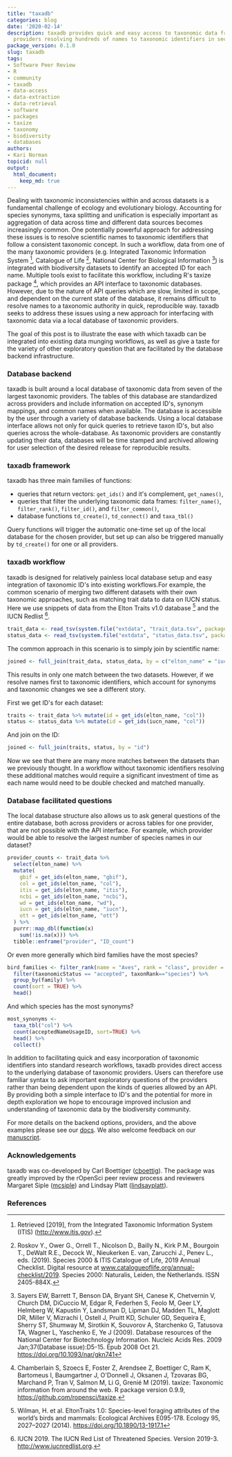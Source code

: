 ```yaml
---
title: "taxadb"
categories: blog
date: '2020-02-14'
description: taxadb provides quick and easy access to taxonomic data from multiple
  providers resolving hundreds of names to taxonomic identifiers in seconds.
package_version: 0.1.0
slug: taxadb
tags:
- Software Peer Review
- R
- community
- taxadb
- data-access
- data-extraction
- data-retrieval
- software
- packages
- taxize
- taxonomy
- biodiversity
- databases
authors: 
- Kari Norman
topicid: null
output: 
  html_document:
    keep_md: true
---
```






Dealing with taxonomic inconsistencies within and across datasets is a fundamental challenge of ecology and evolutionary biology. Accounting for species synonyms, taxa splitting and unification is especially important as aggregation of data across time and different data sources becomes increasingly common. One potentially powerful approach for addressing these issues is to resolve scientific names to taxonomic identifiers that follow a consistent taxonomic concept. In such a workflow, data from one of the many taxonomic providers (e.g. Integrated Taxonomic Information System [^1], Catalogue of Life [^2], National Center for Biological Information [^3]) is integrated with biodiversity datasets to identify an accepted ID for each name. Multiple tools exist to facilitate this workflow, including R's taxize package [^4], which provides an API interface to taxonomic databases. However, due to the nature of API queries which are slow, limited in scope, and dependent on the current state of the database, it remains difficult to resolve names to a taxonomic authority in quick, reproducible way. taxadb seeks to address these issues using a new approach for interfacing with taxonomic data via a local database of taxonomic providers. 

The goal of this post is to illustrate the ease with which taxadb can be integrated into existing data munging workflows, as well as give a taste for the variety of other exploratory question that are facilitated by the database backend infrastructure.

### Database backend
taxadb is built around a local database of taxonomic data from seven of the largest taxonomic providers. The tables of this database are standardized across providers and include information on accepted ID's, synonym mappings, and common names when available. The database is accessible by the user through a variety of database backends. Using a local database interface allows not only for quick queries to retrieve taxon ID's, but also queries across the whole-database. As taxonomic providers are constantly updating their data, databases will be time stamped and archived allowing for user selection of the desired release for reproducible results. 

### taxadb framework

taxadb has three main families of functions:

- queries that return vectors: `get_ids()` and it's complement, `get_names()`,
- queries that filter the underlying taxonomic data frames: `filter_name()`, `filter_rank()`, `filter_id()`, and `filter_common()`,
- database functions  `td_create()`, `td_connect()` and `taxa_tbl()`

Query functions will trigger the automatic one-time set up of the local database for the chosen provider, but set up can also be triggered manually by `td_create()` for one or all providers.

### taxadb workflow
taxadb is designed for relatively painless local database setup and easy integration of taxonomic ID's into existing workflows.For example, the common scenario of merging two different datasets with their own taxonomic approaches, such as matching trait data to data on IUCN status. Here we use snippets of data from the Elton Traits v1.0 database [^5] and the IUCN Redlist [^6].


```r
trait_data <- read_tsv(system.file("extdata", "trait_data.tsv", package="taxadb"))
status_data <- read_tsv(system.file("extdata", "status_data.tsv", package="taxadb"))
```

<!--html_preserve--><div id="htmlwidget-e4cdfe1cbf823281ec20" style="width:100%;height:auto;" class="datatables html-widget"></div>
<script type="application/json" data-for="htmlwidget-e4cdfe1cbf823281ec20">{"x":{"filter":"none","data":[["1","2","3","4","5","6","7","8"],["Pipile pipile","Pipile cumanensis","Pipile cujubi","Pipile jacutinga","Megapodius decollatus","Scleroptila gutturalis","Margaroperdix madagarensis","Falcipennis falcipennis"],["CR","LC","LC","EN","LC","LC","LC","NT"]],"container":"<table class=\"display\">\n  <thead>\n    <tr>\n      <th> <\/th>\n      <th>iucn_name<\/th>\n      <th>category<\/th>\n    <\/tr>\n  <\/thead>\n<\/table>","options":{"order":[],"autoWidth":false,"orderClasses":false,"columnDefs":[{"orderable":false,"targets":0}]}},"evals":[],"jsHooks":[]}</script><!--/html_preserve-->

<!--html_preserve--><div id="htmlwidget-9cdc03a17c585fcdb70a" style="width:100%;height:auto;" class="datatables html-widget"></div>
<script type="application/json" data-for="htmlwidget-9cdc03a17c585fcdb70a">{"x":{"filter":"none","data":[["1","2","3","4","5","6","7","8","9","10"],["Aburria pipile","Aburria cumanensis","Aburria cujubi","Aburria jacutinga","Megapodius reinwardt","Francolinus levalliantoides","Margaroperdix madagascariensis","Catreus wallichii","Falcipennis falcipennis","Falcipennis canadensis"],[1816.59,1239.22,1195.82,1240.96,666.34,376.69,245,1436.88,685.61,473.65]],"container":"<table class=\"display\">\n  <thead>\n    <tr>\n      <th> <\/th>\n      <th>elton_name<\/th>\n      <th>mass<\/th>\n    <\/tr>\n  <\/thead>\n<\/table>","options":{"columnDefs":[{"className":"dt-right","targets":2},{"orderable":false,"targets":0}],"order":[],"autoWidth":false,"orderClasses":false}},"evals":[],"jsHooks":[]}</script><!--/html_preserve-->

The common approach in this scenario is to simply join by scientific name:


```r
joined <- full_join(trait_data, status_data, by = c("elton_name" = "iucn_name")) 
```

<!--html_preserve--><div id="htmlwidget-e9c1c666d4c29973d440" style="width:100%;height:auto;" class="datatables html-widget"></div>
<script type="application/json" data-for="htmlwidget-e9c1c666d4c29973d440">{"x":{"filter":"none","data":[["1","2","3","4","5","6","7","8","9","10","11","12","13","14","15","16","17"],["Aburria pipile","Aburria cumanensis","Aburria cujubi","Aburria jacutinga","Megapodius reinwardt","Francolinus levalliantoides","Margaroperdix madagascariensis","Catreus wallichii","Falcipennis falcipennis","Falcipennis canadensis","Pipile pipile","Pipile cumanensis","Pipile cujubi","Pipile jacutinga","Megapodius decollatus","Scleroptila gutturalis","Margaroperdix madagarensis"],[1816.59,1239.22,1195.82,1240.96,666.34,376.69,245,1436.88,685.61,473.65,null,null,null,null,null,null,null],[null,null,null,null,null,null,null,null,"NT",null,"CR","LC","LC","EN","LC","LC","LC"]],"container":"<table class=\"display\">\n  <thead>\n    <tr>\n      <th> <\/th>\n      <th>elton_name<\/th>\n      <th>mass<\/th>\n      <th>category<\/th>\n    <\/tr>\n  <\/thead>\n<\/table>","options":{"columnDefs":[{"className":"dt-right","targets":2},{"orderable":false,"targets":0}],"order":[],"autoWidth":false,"orderClasses":false}},"evals":[],"jsHooks":[]}</script><!--/html_preserve-->

This results in only one match between the two datasets. However, if we resolve names first to taxonomic identifiers, which account for synonyms and taxonomic changes we see a different story. 

First we get ID's for each dataset:


```r
traits <- trait_data %>% mutate(id = get_ids(elton_name, "col"))
status <- status_data %>% mutate(id = get_ids(iucn_name, "col"))
```

And join on the ID:


```r
joined <- full_join(traits, status, by = "id") 
```

<!--html_preserve--><div id="htmlwidget-8de3894e85e42705199d" style="width:100%;height:auto;" class="datatables html-widget"></div>
<script type="application/json" data-for="htmlwidget-8de3894e85e42705199d">{"x":{"filter":"none","data":[["1","2","3","4","5","6","7","8","9","10","11","12"],["Aburria pipile","Aburria cumanensis","Aburria cujubi","Aburria jacutinga","Megapodius reinwardt","Francolinus levalliantoides","Margaroperdix madagascariensis","Catreus wallichii","Falcipennis falcipennis","Falcipennis canadensis",null,null],["Pipile pipile","Pipile cumanensis","Pipile cujubi","Pipile jacutinga",null,null,"Margaroperdix madagarensis",null,"Falcipennis falcipennis",null,"Megapodius decollatus","Scleroptila gutturalis"],[1816.59,1239.22,1195.82,1240.96,666.34,376.69,245,1436.88,685.61,473.65,null,null],["CR","LC","LC","EN",null,null,"LC",null,"NT",null,"LC","LC"],["COL:35517887","COL:35537158","COL:35537159","COL:35517886","COL:35521309","COL:35518087","COL:35521355","COL:35518185","COL:35521380","COL:35521381","COL:35537166",null]],"container":"<table class=\"display\">\n  <thead>\n    <tr>\n      <th> <\/th>\n      <th>elton_name<\/th>\n      <th>iucn_name<\/th>\n      <th>mass<\/th>\n      <th>category<\/th>\n      <th>id<\/th>\n    <\/tr>\n  <\/thead>\n<\/table>","options":{"columnDefs":[{"className":"dt-right","targets":3},{"orderable":false,"targets":0}],"order":[],"autoWidth":false,"orderClasses":false}},"evals":[],"jsHooks":[]}</script><!--/html_preserve-->

Now we see that there are many more matches between the datasets than we previously thought. In a workflow without taxonomic identifiers resolving these additional matches would require a significant investment of time as each name would need to be double checked and matched manually. 

### Database facilitated questions

The local database structure also allows us to ask general questions of the entire database, both across providers or across tables for one provider, that are not possible with the API interface. For example, which provider would be able to resolve the largest number of species names in our dataset?


```r
provider_counts <- trait_data %>%
  select(elton_name) %>%
  mutate(
    gbif = get_ids(elton_name, "gbif"),
    col = get_ids(elton_name, "col"),
    itis = get_ids(elton_name, "itis"),
    ncbi = get_ids(elton_name, "ncbi"),
    wd = get_ids(elton_name, "wd"),
    iucn = get_ids(elton_name, "iucn"),
    ott = get_ids(elton_name, "ott")
  ) %>%
  purrr::map_dbl(function(x)
    sum(!is.na(x))) %>%
  tibble::enframe("provider", "ID_count")
```

<!--html_preserve--><div id="htmlwidget-1d07fdc9d6eb6f119297" style="width:100%;height:auto;" class="datatables html-widget"></div>
<script type="application/json" data-for="htmlwidget-1d07fdc9d6eb6f119297">{"x":{"filter":"none","data":[["1","2","3","4","5","6","7"],["gbif","col","itis","ncbi","wd","iucn","ott"],[10,10,10,1,4,0,10]],"container":"<table class=\"display\">\n  <thead>\n    <tr>\n      <th> <\/th>\n      <th>provider<\/th>\n      <th>ID_count<\/th>\n    <\/tr>\n  <\/thead>\n<\/table>","options":{"columnDefs":[{"className":"dt-right","targets":2},{"orderable":false,"targets":0}],"order":[],"autoWidth":false,"orderClasses":false}},"evals":[],"jsHooks":[]}</script><!--/html_preserve-->

Or even more generally which bird families have the most species?

```r
bird_families <- filter_rank(name = "Aves", rank = "class", provider = "col") %>%
  filter(taxonomicStatus == "accepted", taxonRank=="species") %>% 
  group_by(family) %>%
  count(sort = TRUE) %>%
  head()
```

<!--html_preserve--><div id="htmlwidget-56242881f6958c9de5c0" style="width:100%;height:auto;" class="datatables html-widget"></div>
<script type="application/json" data-for="htmlwidget-56242881f6958c9de5c0">{"x":{"filter":"none","data":[["1","2","3","4","5","6"],["Tyrannidae","Thraupidae","Psittacidae","Trochilidae","Muscicapidae","Columbidae"],[401,374,370,338,314,312]],"container":"<table class=\"display\">\n  <thead>\n    <tr>\n      <th> <\/th>\n      <th>family<\/th>\n      <th>n<\/th>\n    <\/tr>\n  <\/thead>\n<\/table>","options":{"columnDefs":[{"className":"dt-right","targets":2},{"orderable":false,"targets":0}],"order":[],"autoWidth":false,"orderClasses":false}},"evals":[],"jsHooks":[]}</script><!--/html_preserve-->

And which species has the most synonyms?

```r
most_synonyms <-
  taxa_tbl("col") %>%
  count(acceptedNameUsageID, sort=TRUE) %>%
  head() %>%
  collect()
```

<!--html_preserve--><div id="htmlwidget-b3c328483158ac646f2c" style="width:100%;height:auto;" class="datatables html-widget"></div>
<script type="application/json" data-for="htmlwidget-b3c328483158ac646f2c">{"x":{"filter":"none","data":[["1","2","3","4","5","6"],["COL:43082445","COL:43081989","COL:43124375","COL:43353659","COL:43223150","COL:43337824"],[456,373,329,328,322,307]],"container":"<table class=\"display\">\n  <thead>\n    <tr>\n      <th> <\/th>\n      <th>acceptedNameUsageID<\/th>\n      <th>n<\/th>\n    <\/tr>\n  <\/thead>\n<\/table>","options":{"columnDefs":[{"className":"dt-right","targets":2},{"orderable":false,"targets":0}],"order":[],"autoWidth":false,"orderClasses":false}},"evals":[],"jsHooks":[]}</script><!--/html_preserve-->

In addition to facilitating quick and easy incorporation of taxonomic identifiers into standard research workflows, taxadb provides direct access to the underlying database of taxonomic providers. Users can therefore use familiar syntax to ask important exploratory questions of the providers rather than being dependent upon the kinds of queries allowed by an API. By providing both a simple interface to ID's and the potential for more in depth exploration we hope to encourage improved inclusion and understanding of taxonomic data by the biodiversity community. 

For more details on the backend options, providers, and the above examples please see our [docs](https://docs.ropensci.org/taxadb/index.html). We also welcome feedback on our [manuscript](https://github.com/ropensci/taxadb/blob/master/paper/manuscript.Rmd).

### Acknowledgements
taxadb was co-developed by Carl Boettiger ([cboettig](https://github.com/cboettig/)). The package was greatly improved by the rOpenSci peer review process and reviewers Margaret Siple ([mcsiple](https://github.com/mcsiple)) and Lindsay Platt ([lindsayplatt](https://github.com/lindsayplatt)). 

### References

[^1]: Retrieved [2019], from the Integrated Taxonomic Information System (ITIS) (http://www.itis.gov).

[^2]: Roskov Y., Ower G., Orrell T., Nicolson D., Bailly N., Kirk P.M., Bourgoin T., DeWalt R.E., Decock W., Nieukerken E. van, Zarucchi J., Penev L., eds. (2019). Species 2000 & ITIS Catalogue of Life, 2019 Annual Checklist. Digital resource at www.catalogueoflife.org/annual-checklist/2019. Species 2000: Naturalis, Leiden, the Netherlands. ISSN 2405-884X.

[^3]: Sayers EW, Barrett T, Benson DA, Bryant SH, Canese K, Chetvernin V, Church DM, DiCuccio M, Edgar R, Federhen S, Feolo M, Geer LY, Helmberg W, Kapustin Y, Landsman D, Lipman DJ, Madden TL, Maglott DR, Miller V, Mizrachi I, Ostell J, Pruitt KD, Schuler GD, Sequeira E, Sherry ST, Shumway M, Sirotkin K, Souvorov A, Starchenko G, Tatusova TA, Wagner L, Yaschenko E, Ye J (2009). Database resources of the National Center for Biotechnology Information. Nucleic Acids Res. 2009 Jan;37(Database issue):D5-15. Epub 2008 Oct 21. <https://doi.org/10.1093/nar/gkn741>

[^4]: Chamberlain S, Szoecs E, Foster Z, Arendsee Z, Boettiger C, Ram K, Bartomeus I, Baumgartner J, O'Donnell J, Oksanen J, Tzovaras BG, Marchand P, Tran V, Salmon M, Li G, Grenié M (2019). taxize: Taxonomic information from around the web. R package version 0.9.9, https://github.com/ropensci/taxize.

[^5]: Wilman, H. et al. EltonTraits 1.0: Species-level foraging attributes of the world’s birds and mammals: Ecological Archives E095-178. Ecology 95, 2027–2027 (2014).  <https://doi.org/10.1890/13-1917.1> 

[^6]: IUCN 2019. The IUCN Red List of Threatened Species. Version 2019-3. http://www.iucnredlist.org.
